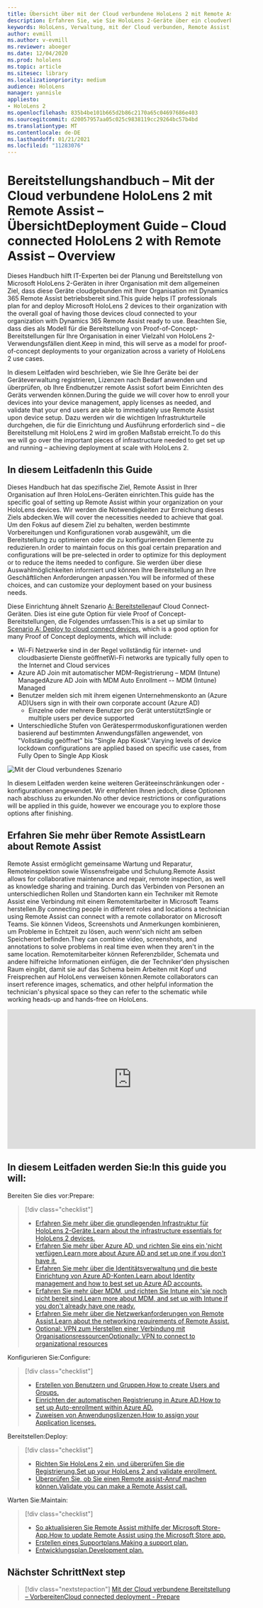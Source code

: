 ```yaml
---
title: Übersicht über mit der Cloud verbundene HoloLens 2 mit Remote Assist
description: Erfahren Sie, wie Sie HoloLens 2-Geräte über ein cloudverbundenes Netzwerk mit Dynamics 365 Remote Assist registrieren.
keywords: HoloLens, Verwaltung, mit der Cloud verbunden, Remote Assist, AAD, Azure AD, MDM, Verwaltung mobiler Geräte
author: evmill
ms.author: v-evmill
ms.reviewer: aboeger
ms.date: 12/04/2020
ms.prod: hololens
ms.topic: article
ms.sitesec: library
ms.localizationpriority: medium
audience: HoloLens
manager: yannisle
appliesto:
- HoloLens 2
ms.openlocfilehash: 835b4be101b665d2b86c2170a65c04697686e403
ms.sourcegitcommit: d20057957aa05c025c9838119cc29264bc57b4bd
ms.translationtype: MT
ms.contentlocale: de-DE
ms.lasthandoff: 01/21/2021
ms.locfileid: "11283076"
---
```

# <span data-ttu-id="8f527-104">Bereitstellungshandbuch – Mit der Cloud verbundene HoloLens 2 mit Remote Assist – Übersicht</span><span class="sxs-lookup"><span data-stu-id="8f527-104">Deployment Guide – Cloud connected HoloLens 2 with Remote Assist – Overview</span></span>

<span data-ttu-id="8f527-105">Dieses Handbuch hilft IT-Experten bei der Planung und Bereitstellung von Microsoft HoloLens 2-Geräten in ihrer Organisation mit dem allgemeinen Ziel, dass diese Geräte cloudgebunden mit Ihrer Organisation mit Dynamics 365 Remote Assist betriebsbereit sind.</span><span class="sxs-lookup"><span data-stu-id="8f527-105">This guide helps IT professionals plan for and deploy Microsoft HoloLens 2 devices to their organization with the overall goal of having those devices cloud connected to your organization with Dynamics 365 Remote Assist ready to use.</span></span> <span data-ttu-id="8f527-106">Beachten Sie, dass dies als Modell für die Bereitstellung von Proof-of-Concept-Bereitstellungen für Ihre Organisation in einer Vielzahl von HoloLens 2-Verwendungsfällen dient.</span><span class="sxs-lookup"><span data-stu-id="8f527-106">Keep in mind, this will serve as a model for proof-of-concept deployments to your organization across a variety of HoloLens 2 use cases.</span></span>

<span data-ttu-id="8f527-107">In diesem Leitfaden wird beschrieben, wie Sie Ihre Geräte bei der Geräteverwaltung registrieren, Lizenzen nach Bedarf anwenden und überprüfen, ob Ihre Endbenutzer remote Assist sofort beim Einrichten des Geräts verwenden können.</span><span class="sxs-lookup"><span data-stu-id="8f527-107">During the guide we will cover how to enroll your devices into your device management, apply licenses as needed, and validate that your end users are able to immediately use Remote Assist upon device setup.</span></span> <span data-ttu-id="8f527-108">Dazu werden wir die wichtigen Infrastrukturteile durchgehen, die für die Einrichtung und Ausführung erforderlich sind – die Bereitstellung mit HoloLens 2 wird im großen Maßstab erreicht.</span><span class="sxs-lookup"><span data-stu-id="8f527-108">To do this we will go over the important pieces of infrastructure needed to get set up and running – achieving deployment at scale with HoloLens 2.</span></span>

## <span data-ttu-id="8f527-109">In diesem Leitfaden</span><span class="sxs-lookup"><span data-stu-id="8f527-109">In this Guide</span></span>

<span data-ttu-id="8f527-110">Dieses Handbuch hat das spezifische Ziel, Remote Assist in Ihrer Organisation auf Ihren HoloLens-Geräten einrichten.</span><span class="sxs-lookup"><span data-stu-id="8f527-110">This guide has the specific goal of setting up Remote Assist within your organization on your HoloLens devices.</span></span> <span data-ttu-id="8f527-111">Wir werden die Notwendigkeiten zur Erreichung dieses Ziels abdecken.</span><span class="sxs-lookup"><span data-stu-id="8f527-111">We will cover the necessities needed to achieve that goal.</span></span> <span data-ttu-id="8f527-112">Um den Fokus auf diesem Ziel zu behalten, werden bestimmte Vorbereitungen und Konfigurationen vorab ausgewählt, um die Bereitstellung zu optimieren oder die zu konfigurierenden Elemente zu reduzieren.</span><span class="sxs-lookup"><span data-stu-id="8f527-112">In order to maintain focus on this goal certain preparation and configurations will be pre-selected in order to optimize for this deployment or to reduce the items needed to configure.</span></span> <span data-ttu-id="8f527-113">Sie werden über diese Auswahlmöglichkeiten informiert und können Ihre Bereitstellung an Ihre Geschäftlichen Anforderungen anpassen.</span><span class="sxs-lookup"><span data-stu-id="8f527-113">You will be informed of these choices, and can customize your deployment based on your business needs.</span></span>

<span data-ttu-id="8f527-114">Diese Einrichtung ähnelt Szenario [A: Bereitstellen](https://docs.microsoft.com/hololens/common-scenarios#scenario-a)auf Cloud Connect-Geräten. Dies ist eine gute Option für viele Proof of Concept-Bereitstellungen, die Folgendes umfassen:</span><span class="sxs-lookup"><span data-stu-id="8f527-114">This is a set up similar to [Scenario A: Deploy to cloud connect devices](https://docs.microsoft.com/hololens/common-scenarios#scenario-a), which is a good option for many Proof of Concept deployments, which will include:</span></span>

- <span data-ttu-id="8f527-115">Wi-Fi Netzwerke sind in der Regel vollständig für internet- und cloudbasierte Dienste geöffnet</span><span class="sxs-lookup"><span data-stu-id="8f527-115">Wi-Fi networks are typically fully open to the Internet and Cloud services</span></span>
- <span data-ttu-id="8f527-116">Azure AD Join mit automatischer MDM-Registrierung – MDM (Intune) Managed</span><span class="sxs-lookup"><span data-stu-id="8f527-116">Azure AD Join with MDM Auto Enrollment -- MDM (Intune) Managed</span></span>
- <span data-ttu-id="8f527-117">Benutzer melden sich mit ihrem eigenen Unternehmenskonto an (Azure AD)</span><span class="sxs-lookup"><span data-stu-id="8f527-117">Users sign in with their own corporate account (Azure AD)</span></span>
  - <span data-ttu-id="8f527-118">Einzelne oder mehrere Benutzer pro Gerät unterstützt</span><span class="sxs-lookup"><span data-stu-id="8f527-118">Single or multiple users per device supported</span></span>
- <span data-ttu-id="8f527-119">Unterschiedliche Stufen von Gerätesperrmoduskonfigurationen werden basierend auf bestimmten Anwendungsfällen angewendet, von "Vollständig geöffnet" bis "Single App Kiosk".</span><span class="sxs-lookup"><span data-stu-id="8f527-119">Varying levels of device lockdown configurations are applied based on specific use cases, from Fully Open to Single App Kiosk</span></span>

![Mit der Cloud verbundenes Szenario](./images/cloud-connected-guide-diagram.png)

<span data-ttu-id="8f527-121">In diesem Leitfaden werden keine weiteren Geräteeinschränkungen oder -konfigurationen angewendet. Wir empfehlen Ihnen jedoch, diese Optionen nach abschluss zu erkunden.</span><span class="sxs-lookup"><span data-stu-id="8f527-121">No other device restrictions or configurations will be applied in this guide, however we encourage you to explore those options after finishing.</span></span>

## <span data-ttu-id="8f527-122">Erfahren Sie mehr über Remote Assist</span><span class="sxs-lookup"><span data-stu-id="8f527-122">Learn about Remote Assist</span></span>

<span data-ttu-id="8f527-123">Remote Assist ermöglicht gemeinsame Wartung und Reparatur, Remoteinspektion sowie Wissensfreigabe und Schulung.</span><span class="sxs-lookup"><span data-stu-id="8f527-123">Remote Assist allows for collaborative maintenance and repair, remote inspection, as well as knowledge sharing and training.</span></span> <span data-ttu-id="8f527-124">Durch das Verbinden von Personen an unterschiedlichen Rollen und Standorten kann ein Techniker mit Remote Assist eine Verbindung mit einem Remotemitarbeiter in Microsoft Teams herstellen.</span><span class="sxs-lookup"><span data-stu-id="8f527-124">By connecting people in different roles and locations a technician using Remote Assist can connect with a remote collaborator on Microsoft Teams.</span></span> <span data-ttu-id="8f527-125">Sie können Videos, Screenshots und Anmerkungen kombinieren, um Probleme in Echtzeit zu lösen, auch wenn&#39;sich nicht am selben Speicherort befinden.</span><span class="sxs-lookup"><span data-stu-id="8f527-125">They can combine video, screenshots, and annotations to solve problems in real time even when they aren&#39;t in the same location.</span></span> <span data-ttu-id="8f527-126">Remotemitarbeiter können Referenzbilder, Schemata und andere hilfreiche Informationen einfügen, die der Techniker&#39;den physischen Raum eingibt, damit sie auf das Schema beim Arbeiten mit Kopf und Freisprechen auf HoloLens verweisen können.</span><span class="sxs-lookup"><span data-stu-id="8f527-126">Remote collaborators can insert reference images, schematics, and other helpful information the technician&#39;s physical space so they can refer to the schematic while working heads-up and hands-free on HoloLens.</span></span>

<iframe width="560" height="315" src="https://www.youtube.com/embed/d3YT8j0yYl0" frameborder="0" allow="accelerometer; autoplay; clipboard-write; encrypted-media; gyroscope; picture-in-picture" allowfullscreen></iframe>

## <span data-ttu-id="8f527-127">In diesem Leitfaden werden Sie:</span><span class="sxs-lookup"><span data-stu-id="8f527-127">In this guide you will:</span></span>

<span data-ttu-id="8f527-128">Bereiten Sie dies vor:</span><span class="sxs-lookup"><span data-stu-id="8f527-128">Prepare:</span></span>

> [!div class="checklist"]
> - [<span data-ttu-id="8f527-129">Erfahren Sie mehr über die grundlegenden Infrastruktur für HoloLens 2-Geräte.</span><span class="sxs-lookup"><span data-stu-id="8f527-129">Learn about the infrastructure essentials for HoloLens 2 devices.</span></span>](hololens2-cloud-connected-prepare.md#infrastructure-essentials)
> - [<span data-ttu-id="8f527-130">Erfahren Sie mehr über Azure AD, und richten Sie eins ein,&#39;nicht verfügen.</span><span class="sxs-lookup"><span data-stu-id="8f527-130">Learn more about Azure AD and set up one if you don&#39;t have it.</span></span>](hololens2-cloud-connected-prepare.md#azure-active-directory)
> - [<span data-ttu-id="8f527-131">Erfahren Sie mehr über die Identitätsverwaltung und die beste Einrichtung von Azure AD-Konten.</span><span class="sxs-lookup"><span data-stu-id="8f527-131">Learn about Identity management and how to best set up Azure AD accounts.</span></span>](hololens2-cloud-connected-prepare.md#identity-management)
> - [<span data-ttu-id="8f527-132">Erfahren Sie mehr über MDM, und richten Sie Intune ein,&#39;sie noch nicht bereit sind.</span><span class="sxs-lookup"><span data-stu-id="8f527-132">Learn more about MDM, and set up with Intune if you don&#39;t already have one ready.</span></span>](hololens2-cloud-connected-prepare.md#mobile-device-management)
> - [<span data-ttu-id="8f527-133">Erfahren Sie mehr über die Netzwerkanforderungen von Remote Assist.</span><span class="sxs-lookup"><span data-stu-id="8f527-133">Learn about the networking requirements of Remote Assist.</span></span>](hololens2-cloud-connected-prepare.md#network)
> - [<span data-ttu-id="8f527-134">Optional: VPN zum Herstellen einer Verbindung mit Organisationsressourcen</span><span class="sxs-lookup"><span data-stu-id="8f527-134">Optionally: VPN to connect to organizational resources</span></span>](/hololens2-cloud-connected-prepare.md#optional-connect-your-hololens-to-vpn)

<span data-ttu-id="8f527-135">Konfigurieren Sie:</span><span class="sxs-lookup"><span data-stu-id="8f527-135">Configure:</span></span>

> [!div class="checklist"]
> - [<span data-ttu-id="8f527-136">Erstellen von Benutzern und Gruppen.</span><span class="sxs-lookup"><span data-stu-id="8f527-136">How to create Users and Groups.</span></span>](hololens2-cloud-connected-configure.md#azure-users-and-groups)
> - [<span data-ttu-id="8f527-137">Einrichten der automatischen Registrierung in Azure AD.</span><span class="sxs-lookup"><span data-stu-id="8f527-137">How to set up Auto-enrollment within Azure AD.</span></span>](hololens2-cloud-connected-configure.md#auto-enrollment-on-hololens-2)
> - [<span data-ttu-id="8f527-138">Zuweisen von Anwendungslizenzen.</span><span class="sxs-lookup"><span data-stu-id="8f527-138">How to assign your Application licenses.</span></span>](hololens2-cloud-connected-configure.md#application-licenses)

<span data-ttu-id="8f527-139">Bereitstellen:</span><span class="sxs-lookup"><span data-stu-id="8f527-139">Deploy:</span></span>

> [!div class="checklist"]
> - [<span data-ttu-id="8f527-140">Richten Sie HoloLens 2 ein, und überprüfen Sie die Registrierung.</span><span class="sxs-lookup"><span data-stu-id="8f527-140">Set up your HoloLens 2 and validate enrollment.</span></span>](hololens2-cloud-connected-deploy.md#enrollment-validation)
> - [<span data-ttu-id="8f527-141">Überprüfen Sie, ob Sie einen Remote assist-Anruf machen können.</span><span class="sxs-lookup"><span data-stu-id="8f527-141">Validate you can make a Remote Assist call.</span></span>](hololens2-cloud-connected-deploy.md#remote-assist-call-validation)

<span data-ttu-id="8f527-142">Warten Sie:</span><span class="sxs-lookup"><span data-stu-id="8f527-142">Maintain:</span></span>

> [!div class="checklist"]
> - [<span data-ttu-id="8f527-143">So aktualisieren Sie Remote Assist mithilfe der Microsoft Store-App.</span><span class="sxs-lookup"><span data-stu-id="8f527-143">How to update Remote Assist using the Microsoft Store app.</span></span>](hololens2-cloud-connected-maintain.md#updates)
> - [<span data-ttu-id="8f527-144">Erstellen eines Supportplans.</span><span class="sxs-lookup"><span data-stu-id="8f527-144">Making a support plan.</span></span>](hololens2-cloud-connected-maintain.md#support-plan)
> - [<span data-ttu-id="8f527-145">Entwicklungsplan.</span><span class="sxs-lookup"><span data-stu-id="8f527-145">Development plan.</span></span>](hololens2-cloud-connected-maintain.md#development-plan)

## <span data-ttu-id="8f527-146">Nächster Schritt</span><span class="sxs-lookup"><span data-stu-id="8f527-146">Next step</span></span>

> [!div class="nextstepaction"]
> [<span data-ttu-id="8f527-147">Mit der Cloud verbundene Bereitstellung – Vorbereiten</span><span class="sxs-lookup"><span data-stu-id="8f527-147">Cloud connected deployment - Prepare</span></span>](hololens2-cloud-connected-prepare.md)


